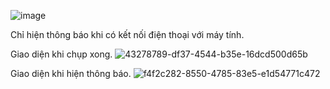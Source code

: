 ![image](https://github.com/anhkhoadev/Android_Camera/assets/142555542/85deb1a6-a0be-4aa4-aefd-68cac4bfaf2b)

Chỉ hiện thông báo khi có kết nối điện thoại với máy tính.



Giao diện khi chụp xong.
![43278789-df37-4544-b35e-16dcd500d65b](https://github.com/anhkhoadev/Android_Camera/assets/142555542/fed9d1a8-4b28-47aa-bada-7dec8625ca3d)




Giao diện khi hiện thông báo.
![f4f2c282-8550-4785-83e5-e1d54771c472](https://github.com/anhkhoadev/Android_Camera/assets/142555542/b333441e-3969-4f25-83a4-af5f50e8a56c)
